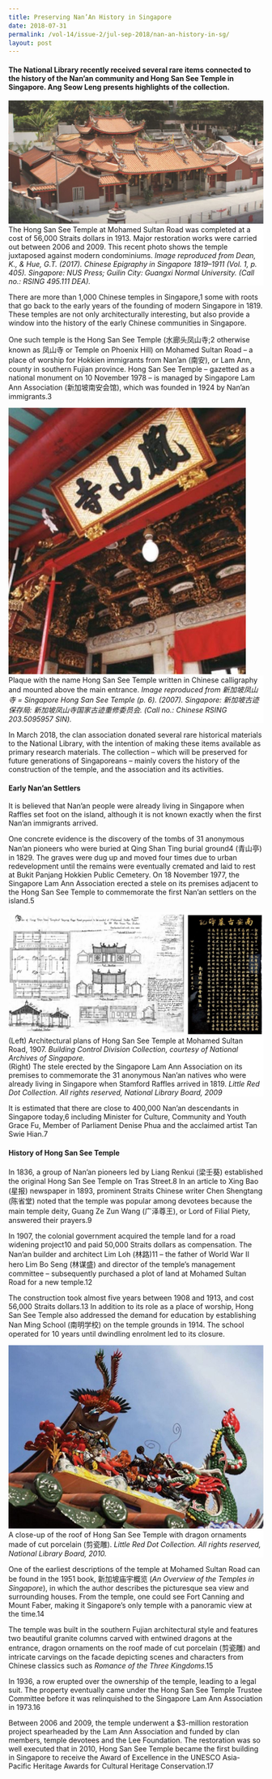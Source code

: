 ```yaml
---
title: Preserving Nan’An History in Singapore
date: 2018-07-31
permalink: /vol-14/issue-2/jul-sep-2018/nan-an-history-in-sg/
layout: post
---
```

#### The National Library recently received several rare items connected to the history of the Nan’an community and Hong San See Temple in Singapore. **Ang Seow Leng** presents highlights of the collection.

<img src="/images/Vol-14-issue-2/preserving-nanan-history-in-sg/Preserving1.JPG">
<div style="background-color: white;">The Hong San See Temple at Mohamed Sultan Road was completed at a cost of 56,000 Straits dollars in 1913. Major restoration works were carried out between 2006 and 2009. This recent photo shows the temple juxtaposed against modern condominiums. <i>Image reproduced from Dean, K., & Hue, G.T. (2017). Chinese Epigraphy in Singapore 1819–1911 (Vol. 1, p. 405). Singapore: NUS Press; Guilin City: Guangxi Normal University. (Call no.: RSING 495.111 DEA).</i></div>

There are more than 1,000 Chinese temples in Singapore,1 some with roots that go back to the early years of the founding of modern Singapore in 1819. These temples are not only architecturally interesting, but also provide a window into the history of the early Chinese communities in Singapore.

One such temple is the Hong San See Temple (水廊头凤山寺;2 otherwise known as 凤山寺 or Temple on Phoenix Hill) on Mohamed Sultan Road – a place of worship for Hokkien immigrants from Nan’an (南安), or Lam Ann, county in southern Fujian province. Hong San See Temple – gazetted as a national monument on 10 November 1978 – is managed by Singapore Lam Ann Association (新加坡南安会馆), which was founded in 1924 by Nan’an immigrants.3

<img src="/images/Vol-14-issue-2/preserving-nanan-history-in-sg/Preserving2.JPG">
<div style="background-color: white;">Plaque with the name Hong San See Temple written in Chinese calligraphy and mounted above the main entrance. <i>Image reproduced from 新加坡凤山寺 = Singapore Hong San See Temple (p. 6). (2007). Singapore: 新加坡古迹保存局: 新加坡凤山寺国家古迹重修委员会. (Call no.: Chinese RSING 203.5095957 SIN).</i></div>

In March 2018, the clan association donated several rare historical materials to the National Library, with the intention of making these items available as primary research materials. The collection – which will be preserved for future generations of Singaporeans – mainly covers the history of the construction of the temple, and the association and its activities.

#### **Early Nan’an Settlers**

It is believed that Nan’an people were already living in Singapore when Raffles set foot on the island, although it is not known exactly when the first Nan’an immigrants arrived.

One concrete evidence is the discovery of the tombs of 31 anonymous Nan’an pioneers who were buried at Qing Shan Ting burial ground4 (青山亭) in 1829. The graves were dug up and moved four times due to urban redevelopment until the remains were eventually cremated and laid to rest at Bukit Panjang Hokkien Public Cemetery. On 18 November 1977, the Singapore Lam Ann Association erected a stele on its premises adjacent to the Hong San See Temple to commemorate the first Nan’an settlers on the island.5

<img src="/images/Vol-14-issue-2/preserving-nanan-history-in-sg/Preserving3.JPG">
<div style="background-color: white;">(Left) Architectural plans of Hong San See Temple at Mohamed Sultan Road, 1907. <i>Building Control Division Collection, courtesy of National Archives of Singapore.</i><br>
(Right) The stele erected by the Singapore Lam Ann Association on its premises to commemorate the 31 anonymous Nan’an natives who were already living in Singapore when Stamford Raffles arrived in 1819. <i>Little Red Dot Collection. All rights reserved, National Library Board, 2009</i></div>

It is estimated that there are close to 400,000 Nan’an descendants in Singapore today,6 including Minister for Culture, Community and Youth Grace Fu, Member of Parliament Denise Phua and the acclaimed artist Tan Swie Hian.7

#### **History of Hong San See Temple**

In 1836, a group of Nan’an pioneers led by Liang Renkui (梁壬葵) established the original Hong San See Temple on Tras Street.8 In an article to Xing Bao (星报) newspaper in 1893, prominent Straits Chinese writer Chen Shengtang (陈省堂) noted that the temple was popular among devotees because the main temple deity, Guang Ze Zun Wang (广泽尊王), or Lord of Filial Piety, answered their prayers.9

In 1907, the colonial government acquired the temple land for a road widening project10 and paid 50,000 Straits dollars as compensation. The Nan’an builder and architect Lim Loh (林路)11 – the father of World War II hero Lim Bo Seng (林谋盛) and director of the temple’s management committee – subsequently purchased a plot of land at Mohamed Sultan Road for a new temple.12

The construction took almost five years between 1908 and 1913, and cost 56,000 Straits dollars.13 In addition to its role as a place of worship, Hong San See Temple also addressed the demand for education by establishing Nan Ming School (南明学校) on the temple grounds in 1914. The school operated for 10 years until dwindling enrolment led to its closure.

<img src="/images/Vol-14-issue-2/preserving-nanan-history-in-sg/Preserving4.JPG">
<div style="background-color: white;"> A close-up of the roof of Hong San See Temple with dragon ornaments made of cut porcelain (剪瓷雕). <i>Little Red Dot Collection. All rights reserved, National Library Board, 2010.</i></div>

One of the earliest descriptions of the temple at Mohamed Sultan Road can be found in the 1951 book, 新加坡庙宇概览 (*An Overview of the Temples in Singapore*), in which the author describes the picturesque sea view and surrounding houses. From the temple, one could see Fort Canning and Mount Faber, making it Singapore’s only temple with a panoramic view at the time.14

The temple was built in the southern Fujian architectural style and features two beautiful granite columns carved with entwined dragons at the entrance, dragon ornaments on the roof made of cut porcelain (剪瓷雕) and intricate carvings on the facade depicting scenes and characters from Chinese classics such as *Romance of the Three Kingdoms*.15

In 1936, a row erupted over the ownership of the temple, leading to a legal suit. The property eventually came under the Hong San See Temple Trustee Committee before it was relinquished to the Singapore Lam Ann Association in 1973.16

Between 2006 and 2009, the temple underwent a $3-million restoration project spearheaded by the Lam Ann Association and funded by clan members, temple devotees and the Lee Foundation. The restoration was so well executed that in 2010, Hong San See Temple became the first building in Singapore to receive the Award of Excellence in the UNESCO Asia- Pacific Heritage Awards for Cultural Heritage Conservation.17

